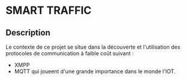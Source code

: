 # SMART TRAFFIC

## Description 
Le contexte de ce projet se situe dans la découverte et l'utilisation des protocoles de communication à faible coût suivant : 
* XMPP
* MQTT 
qui joueent d'une grande importance dans le monde l'IOT.